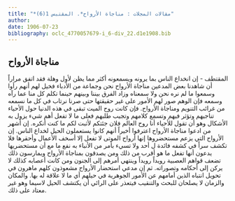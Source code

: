 ```yaml
---
title: "*مقالات المجلات : مناجاة الأرواح*. المقتبس 1(6)"
author: 
date: 1906-07-23
bibliography: oclc_4770057679-i_6-div_22.d1e1908.bib
---
```




##  مناجاة الأرواح 


 المقتطف  - إن انخداع الناس بما يرونه ويسمعونه أكثر مما يظن لأول وهلة فقد اتفق مراراً أن شاهدنا بعض المدعين مناجاة الأرواح نحن وجماعة من الأدباء فخيل لهم أنهم رأوا وسمعوا ما لم نره نحن ولا سمعناه وزاد الفرق بيننا وبينهم حينما تكلم كل منا عما رآه وسمعه فإن الوهم صور لهم الأمور على غير حقيقتها حتى صرنا نرتاب في كل ما نسمعه من غرائب التنويم ومناجاة الأرواح. فإن كانت روح الميت تبقى في هذه الدنيا حول الأحياء تناجيهم وتؤثر فيهم وتسمع كلامهم وتجيب طلبهم فعلى ما لا تفعل أهم شيء يزول به الأشكال وهو أن تقول للأحياء أنا روح العالم فلان جئتكم لأثبت لكم ما كنت أنكره. إن أشهر من ادعوا مناجاة الأرواح اعترفوا أخيراً أنهم كانوا يستعملون الحيل لخداع الناس. إن الأرواح التي يزعم مستحضروها إنها أرواح الموتى لا تفعل إلا أسخف الأعمال وأحقرها فلا تكشف سراً في كشفه فائدة ل  أحد  ولا تسيء بأمر من الأنباء به نفع ما مع أن   مستحضريها يدعون أنها تفعل ما هو أقرب من ذلك ومن يصدقون بمناجاة الأرواح ويمارسون ذلك تضعف قواهم العصبية رويداً رويداً وينتهي أمرهم إلى الجنون ومن كانت أعصابه كذلك لا يركن إلى أحكامه وتصوراته. ثم إن مدعي استحضار الأرواح مشعوذون كلهم ماهرون في تحويل انتباه الذين أمامهم عن الأمور الجوهرية في حيلهم أي ما لا علاقة له بها. والمكان والزمان لا يصلحان للبحث والتنقيب فيتعذر على الرائي أن يكتشف الحيل لاسيما وهو غير معتاد على ذلك. 
